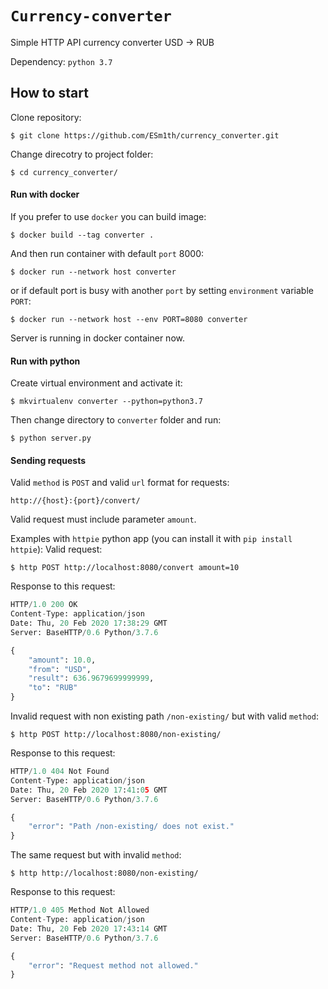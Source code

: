 # ```Currency-converter```
Simple HTTP API currency converter USD -> RUB

Dependency: `python 3.7`

## How to start
Clone repository:
```
$ git clone https://github.com/ESm1th/currency_converter.git
```
Change direcotry to project folder:
```
$ cd currency_converter/
```

#### Run with docker
If you prefer to use `docker` you can build image:
```
$ docker build --tag converter .
```
And then run container with default `port` 8000:
```
$ docker run --network host converter
```
or if default port is busy with another `port` by setting `environment` variable `PORT`:
```
$ docker run --network host --env PORT=8080 converter
```
Server is running in docker container now.


#### Run with python
Create virtual environment and activate it:
```
$ mkvirtualenv converter --python=python3.7
```
Then change directory to `converter` folder and run:
```
$ python server.py
```

#### Sending requests
Valid `method` is `POST` and valid `url` format for requests:
```
http://{host}:{port}/convert/
```
Valid request must include parameter `amount`.

Examples with `httpie` python app (you can install it with `pip install httpie`):
Valid request:
```
$ http POST http://localhost:8080/convert amount=10
```
Response to this request:
```python
HTTP/1.0 200 OK
Content-Type: application/json
Date: Thu, 20 Feb 2020 17:38:29 GMT
Server: BaseHTTP/0.6 Python/3.7.6

{
    "amount": 10.0,
    "from": "USD",
    "result": 636.9679699999999,
    "to": "RUB"
}
```

Invalid request with non existing path `/non-existing/` but with valid `method`:
```
$ http POST http://localhost:8080/non-existing/
```
Response to this request:
```python
HTTP/1.0 404 Not Found
Content-Type: application/json
Date: Thu, 20 Feb 2020 17:41:05 GMT
Server: BaseHTTP/0.6 Python/3.7.6

{
    "error": "Path /non-existing/ does not exist."
}
```
The same request but with invalid `method`:
```
$ http http://localhost:8080/non-existing/
```
Response to this request:
```python
HTTP/1.0 405 Method Not Allowed
Content-Type: application/json
Date: Thu, 20 Feb 2020 17:43:14 GMT
Server: BaseHTTP/0.6 Python/3.7.6

{
    "error": "Request method not allowed."
}
```
